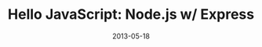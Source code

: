 ---
title: "Hello JavaScript: Node.js w/ Express"
date: 2013-05-18
location: Hartford Code Camp 6
link: https://github.com/willklein/expressdemo
---